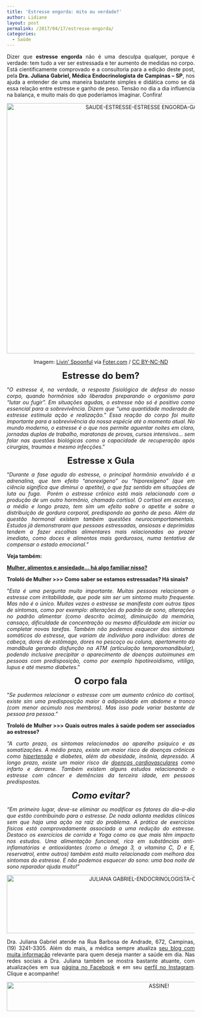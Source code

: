 ```yaml
---
title: 'Estresse engorda: mito ou verdade?'
author: Lidiane
layout: post
permalink: /2017/04/17/estresse-engorda/
categories:
  - Saúde
---
```

<p align="justify">
  Dizer que <strong>estresse engorda</strong> não é uma desculpa qualquer, porque é verdade: tem tudo a ver ser estressada e ter aumento de medidas no corpo. Está cientificamente comprovado e a consultoria para a edição deste post, pela <strong>Dra. Juliana Gabriel, Médica Endocrinologista de Campinas – SP</strong>, nos ajuda a entender de uma maneira bastante simples e didática como se dá essa relação entre estresse e ganho de peso. Tensão no dia a dia influencia na balança, e muito mais do que poderíamos imaginar. Confira!
</p>

<p align="center">
  <img class="alignnone size-full wp-image-13714" src="https://www.trololodemulher.com.br/2017/04/SAUDE-ESTRESSE-ESTRESSE-ENGORDA-GANHO-DE-PESO.jpg" alt="SAUDE-ESTRESSE-ESTRESSE ENGORDA-GANHO DE PESO" width="800" height="669" />
</p>

<p align="center">
  Imagem: <a href="https://www.flickr.com/photos/59030623@N03/8633126050/" target="_blank" rel="noopener noreferrer">Livin&#8217; Spoonful</a> via <a href="http://foter.com/re/bd4e9e" target="_blank" rel="noopener noreferrer">Foter.com</a> / <a href="http://creativecommons.org/licenses/by-nc-nd/2.0/" target="_blank" rel="noopener noreferrer">CC BY-NC-ND</a>
</p>

<p align="center">
  <strong><span style="font-size: x-large;">Estresse do bem?</span></strong>
</p>

<p align="justify">
  “<em>O estresse é, na verdade, a resposta fisiológica de defesa do nosso corpo, quando hormônios são liberados preparando o organismo para &#8220;lutar ou fugir&#8221;. Em situações agudas, o estresse não só é positivo como essencial para a sobrevivência. Dizem que &#8220;uma quantidade moderada de estresse estimula ação e realização.&#8221; Essa reação do corpo foi muito importante para a sobrevivência da nossa espécie até o momento atual. No mundo moderno, o estresse é o que nos permite aguentar noites em claro, jornadas duplas de trabalho, maratonas de provas, cursos intensivos&#8230; sem falar nas questões biológicas como a capacidade de recuperação após cirurgias, traumas e mesmo infecções</em>.”
</p>

<p align="center">
  <strong><span style="font-size: x-large;">Estresse x Gula</span></strong>
</p>

<p align="justify">
  “<em>Durante a fase aguda do estresse, o principal hormônio envolvido é a adrenalina, que tem efeito &#8220;anorexígeno&#8221; ou &#8220;hiporexígeno&#8221; (que em ciência significa que diminui o apetite), o que faz sentido em situações de luta ou fuga.  Porém o estresse crônico está mais relacionado com a produção de um outro hormônio, chamado cortisol. O cortisol em excesso, a médio e longo prazo, tem sim um efeito sobre o apetite e sobre a distribuição de gordura corporal, predispondo ao ganho de peso. Além da questão hormonal existem também questões neurocomportamentais. Estudos já demonstraram que pessoas estressadas, ansiosas e deprimidas tendem a fazer escolhas alimentares mais relacionadas ao prazer imediato, como doces e alimentos mais gordurosos, numa tentativa de compensar o estado emocional.”</em>
</p>

<p align="justify">
  <strong>Veja também:</strong>
</p>

<p align="justify">
  <strong><a href="http://www.trololodemulher.com.br/2012/11/19/saude-bem-estar-ansiedade/" target="_blank" rel="noopener noreferrer">Mulher, alimentos e ansiedade… há algo familiar nisso?</a></strong>
</p>

<p align="justify">
  <strong>Trololó de Mulher >>> Como saber se estamos estressadas? Há sinais?</strong>
</p>

<p align="justify">
  “<em>Esta é uma pergunta muito importante. Muitas pessoas relacionam o estresse com irritabilidade, que pode sim ser um sintoma muito frequente. Mas não é o único. Muitas vezes o estresse se manifesta com outros tipos de sintomas, como por exemplo: alterações do padrão de sono, alterações no padrão alimentar (como descrito acima), diminuição da memória, cansaço, dificuldade de concentração ou mesmo dificuldade em iniciar ou completar novas tarefas. Também não podemos esquecer dos sintomas somáticos do estresse, que variam de indivíduo para indivíduo: dores de cabeça, dores de estômago, dores no pescoço ou coluna, apertamento da mandíbula gerando disfunção na ATM (articulação temporomandibular), podendo inclusive precipitar o aparecimento de doenças autoimunes em pessoas com predisposição, como por exemplo hipotireoidismo, vitiligo, lupus e até mesmo diabetes</em>.”
</p>

<p align="center">
  <strong><span style="font-size: x-large;">O corpo fala</span></strong>
</p>

<p align="justify">
  “<em>Se pudermos relacionar o estresse com um aumento crônico do cortisol, existe sim uma predisposição maior à adiposidade em abdome e tronco (com menor acúmulo nos membros). Mas isso pode variar bastante de pessoa pra pessoa.”</em>
</p>

<p align="justify">
  <strong>Trololó de Mulher >>> Quais outros males à saúde podem ser associados ao estresse?</strong>
</p>

<p align="justify">
  <em>“A curto prazo, os sintomas relacionados ao aparelho psíquico e as somatizações. A médio prazo, existe um maior risco de doenças crônicas como <a href="http://www.trololodemulher.com.br/2017/04/10/hipertensao-arterial/" target="_blank" rel="noopener noreferrer">hipertensão</a> e diabetes, além da obesidade, insônia, depressão. A longo prazo, existe um maior risco de <a href="http://www.trololodemulher.com.br/2013/09/23/coracao-doenca-cardiovascular/" target="_blank" rel="noopener noreferrer">doenças cardiovasculares</a> como infarto e derrame. Também existem alguns estudos relacionando o estresse com câncer e demências da terceira idade, em pessoas predispostas.</em>
</p>

<p align="center">
  <em><strong><span style="font-size: x-large;">Como evitar?</span></strong></em>
</p>

<p align="justify">
  <em>“Em primeiro lugar, deve-se eliminar ou modificar os fatores do dia-a-dia que estão contribuindo para o estresse. De nada adianta medidas clínicas sem que haja uma ação na raiz do problema. A prática de exercícios físicos está comprovadamente associada a uma redução do estresse. Destaco os exercícios de corrida e Yoga como os que mais têm impacto nos estudos. Uma alimentação funcional, rica em substâncias anti-inflamatórias e antioxidantes (como o ômega 3, a vitamina C, D e E, reservatrol, entre outros) também está muito relacionada com melhora dos sintomas do estresse. E não podemos esquecer do sono: uma boa noite de sono reparador ajuda muito</em>!”
</p>

<p align="center">
  <img class="alignnone size-full wp-image-13713" src="https://www.trololodemulher.com.br/2017/04/JULIANA-GABRIEL-ENDOCRINOLOGISTA-CAMPINAS-SP.jpg" alt="JULIANA GABRIEL-ENDOCRINOLOGISTA-CAMPINAS-SP" width="800" height="156" />
</p>

<p align="justify">
  Dra. Juliana Gabriel atende na Rua Barbosa de Andrade, 672, Campinas, (19) 3241-3305. Além do mais, a médica sempre atualiza <a href="http://www.drajulianagabriel.com.br/" target="_blank" rel="noopener noreferrer">seu blog com muita informação</a> relevante para quem deseja manter a saúde em dia. Nas redes sociais a Dra. Juliana também se mostra bastante atuante, com atualizações em sua <a href="https://www.facebook.com/DraJulianaGabriel/" target="_blank" rel="noopener noreferrer">página no Facebook</a> e em seu <a href="https://www.instagram.com/dra.julianagabriel/" target="_blank" rel="noopener noreferrer">perfil no Instagram</a>. Clique e acompanhe!
</p>

<p align="center">
  <a href="http://feedburner.google.com/fb/a/mailverify?uri=blogbichafemea&loc=pt_BR" target="_blank" rel="noopener noreferrer"><img class="alignnone size-full wp-image-10439" src="https://www.trololodemulher.com.br/2014/09/ASSINE.png" alt="ASSINE!" width="800" height="78" /></a>
</p>

<p align="justify">